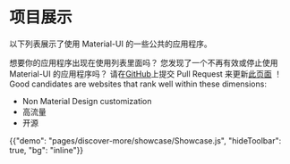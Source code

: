 # 项目展示

<p class="description">以下列表展示了使用 Material-UI 的一些公共的应用程序。</p>

想要你的应用程序出现在使用列表里面吗？ 您发现了一个不再有效或停止使用 Material-UI 的应用程序吗？ 请在[GitHub](https://github.com/mui-org/material-ui)上提交 Pull Request 来更新[此页面](https://github.com/mui-org/material-ui/blob/master/docs/src/pages/discover-more/showcase/appList.js) ！ Good candidates are websites that rank well within these dimensions:

- Non Material Design customization
- 高流量
- 开源

{{"demo": "pages/discover-more/showcase/Showcase.js", "hideToolbar": true, "bg": "inline"}}
